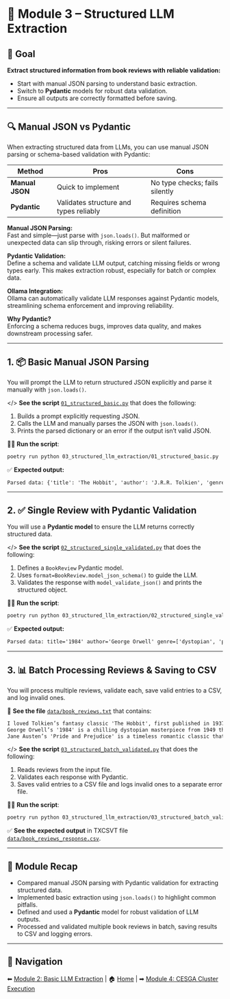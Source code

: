 # 🧩 Module 3 – Structured LLM Extraction

## 🎯 Goal

**Extract structured information from book reviews with reliable validation:**

- Start with manual JSON parsing to understand basic extraction.
- Switch to **Pydantic** models for robust data validation.
- Ensure all outputs are correctly formatted before saving.

---

## 🔍 Manual JSON vs Pydantic

When extracting structured data from LLMs, you can use manual JSON parsing or schema-based validation with Pydantic:

| Method          | Pros                                   | Cons                           |
| --------------- | -------------------------------------- | ------------------------------ |
| **Manual JSON** | Quick to implement                     | No type checks; fails silently |
| **Pydantic**    | Validates structure and types reliably | Requires schema definition     |

**Manual JSON Parsing:**  
Fast and simple—just parse with `json.loads()`. But malformed or unexpected data can slip through, risking errors or silent failures.

**Pydantic Validation:**  
Define a schema and validate LLM output, catching missing fields or wrong types early. This makes extraction robust, especially for batch or complex data.

**Ollama Integration:**  
Ollama can automatically validate LLM responses against Pydantic models, streamlining schema enforcement and improving reliability.

**Why Pydantic?**  
Enforcing a schema reduces bugs, improves data quality, and makes downstream processing safer.

---

## 1. 📦 Basic Manual JSON Parsing

You will prompt the LLM to return structured JSON explicitly and parse it manually with `json.loads()`.

</> **See the script** [`01_structured_basic.py`](./01_structured_basic.py) that does the following:

1. Builds a prompt explicitly requesting JSON.
2. Calls the LLM and manually parses the JSON with `json.loads()`.
3. Prints the parsed dictionary or an error if the output isn’t valid JSON.

🏃‍♂️ **Run the script**:

```bash
poetry run python 03_structured_llm_extraction/01_structured_basic.py
```

✅ **Expected output:**

```txt
Parsed data: {'title': 'The Hobbit', 'author': 'J.R.R. Tolkien', 'genre': ['fantasy', 'adventure'], 'publication_year': 1937, 'sentiment_positive': True}
```

---

## 2. ✅ Single Review with Pydantic Validation

You will use a **Pydantic model** to ensure the LLM returns correctly structured data.

</> **See the script** [`02_structured_single_validated.py`](./02_structured_single_validated.py) that does the following:

1. Defines a `BookReview` Pydantic model.
2. Uses `format=BookReview.model_json_schema()` to guide the LLM.
3. Validates the response with `model_validate_json()` and prints the structured object.

🏃‍♂️ **Run the script**:

```bash
poetry run python 03_structured_llm_extraction/02_structured_single_validated.py
```

✅ **Expected output:**

```txt
Parsed data: title='1984' author='George Orwell' genre=['dystopian', 'political fiction'] publication_year=1949 sentiment_positive=True
```

---

## 3. 📊 Batch Processing Reviews & Saving to CSV

You will process multiple reviews, validate each, save valid entries to a CSV, and log invalid ones.

📄 **See the file** [`data/book_reviews.txt`](../data/book_reviews.txt) that contains:

```txt
I loved Tolkien’s fantasy classic 'The Hobbit', first published in 1937. Such a charming adventure!
George Orwell’s '1984' is a chilling dystopian masterpiece from 1949 that feels frighteningly relevant today.
Jane Austen’s 'Pride and Prejudice' is a timeless romantic classic that brilliantly critiques social norms.
```

</> **See the script** [`03_structured_batch_validated.py`](./03_structured_batch_validated.py) that does the following:

1. Reads reviews from the input file.
2. Validates each response with Pydantic.
3. Saves valid entries to a CSV file and logs invalid ones to a separate error file.

🏃‍♂️ **Run the script**:

```bash
poetry run python 03_structured_llm_extraction/03_structured_batch_validated.py
```

✅ **See the expected output** in TXCSVT file [`data/book_reviews_response.csv`](../data/book_reviews_response.csv).

---

## 📝 Module Recap

- Compared manual JSON parsing with Pydantic validation for extracting structured data.
- Implemented basic extraction using `json.loads()` to highlight common pitfalls.
- Defined and used a **Pydantic** model for robust validation of LLM outputs.
- Processed and validated multiple book reviews in batch, saving results to CSV and logging errors.

---

## 🔗 Navigation

⬅ [Module 2: Basic LLM Extraction](../02_basic_llm_extraction/README.md) | 🏠 [Home](../README.md) | ➡ [Module 4: CESGA Cluster Execution](../04_cluster_execution/README.md)
